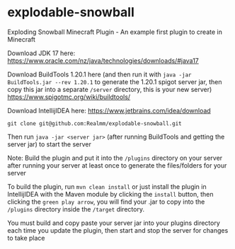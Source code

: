 # explodable-snowball
Exploding Snowball Minecraft Plugin - An example first plugin to create in Minecraft

Download JDK 17 here:
https://www.oracle.com/nz/java/technologies/downloads/#java17

Download BuildTools 1.20.1 here (and then run it with `java -jar BuildTools.jar --rev 1.20.1` to generate the 1.20.1 spigot server jar, then copy this jar into a separate `/server` directory, this is your new server)
https://www.spigotmc.org/wiki/buildtools/

Download IntellijIDEA here:
https://www.jetbrains.com/idea/download

`git clone git@github.com:Realmm/explodable-snowball.git`

Then run 
`java -jar <server jar>` (after running BuildTools and getting the server jar)
to start the server

Note:
Build the plugin and put it into the `/plugins` directory on your server after running your server at least once to generate the files/folders for your server

To build the plugin, run `mvn clean install` or just install the plugin in IntellijIDEA with the Maven module by clicking the `install` button, then 
clicking the `green play arrow`, you will find your .jar to copy into the `/plugins` directory inside the `/target` directory.

You must build and copy paste your server jar into your plugins directory each time you update the plugin, then start and stop the server for changes to take place


